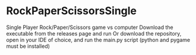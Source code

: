 # RockPaperScissorsSingle
Single Player Rock/Paper/Scissors game vs computer
Download the executable from the releases page and run
Or download the repository, open in your IDE of choice, and run the main.py script (python and pygame must be installed)
